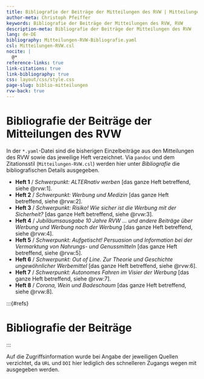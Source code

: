 ```yaml
---
title: Bibliografie der Beiträge der Mitteilungen des RVW | Mitteilungen des RVW – Hinweise und Werkzeuge
author-meta: Christoph Pfeiffer
keywords: Bibliografie der Beiträge der Mitteilungen des RVW, RVW
description-meta: Bibliografie der Beiträge der Mitteilungen des RVW
lang: de-DE
bibliography: Mitteilungen-RVW-Bibliografie.yaml
csl: Mitteilungen-RVW.csl
nocite: |
  @*
reference-links: true
link-citations: true
link-bibliography: true
css: layout/css/style.css
page-slug: biblio-mitteilungen
rvw-back: true
---
```


[//]: # (
   pandoc Mitteilungen-RVW-Bibliografie.md -f markdown -t html5 -C -s -o Mitteilungen-RVW-Bibliografie.htm --template=web-template.tmpl --shift-heading-level-by=1 --metadata date="`date +'%e. %B %Y'`" --metadata date-meta="`date +'%Y-%m-%d'`"
   pandoc Mitteilungen-RVW-Bibliografie.bib -f biblatex -t markdown-smart -s > Mitteilungen-RVW-Bibliografie.yaml
  )

# Bibliografie der Beiträge der Mitteilungen des RVW

In der `*.yaml`-Datei sind die bisherigen Einzelbeiträge aus den Mitteilungen des RVW sowie das jeweilige Heft verzeichnet. Via `pandoc` und dem Zitationsstil (`Mitteilungen-RVW.csl`) werden hier unter *Bibliografie* die bibliografischen Details ausgegeben.

* __Heft 1__ / _Schwerpunkt: ALTERnativ werben_ [das ganze Heft betreffend, siehe @rvw:1].
* __Heft 2__ / _Schwerpunkt: Werbung und Medizin_ [das ganze Heft betreffend, siehe @rvw:2].
* __Heft 3__ / _Schwerpunkt: Risiko! Wie sicher ist die Werbung mit der Sicherheit?_ [das ganze Heft betreffend, siehe @rvw:3].
* __Heft 4__ / _Jubiläumsausgabe 10 Jahre RVW ... und andere Beiträge über Werbung und Werbung nach der Werbung_ [das ganze Heft betreffend, siehe @rvw:4].
* __Heft 5__ / _Schwerpunkt: Aufgetischt! Persuasion und Information bei der Vermarktung von Nahrungs- und Genussmitteln_ [das ganze Heft betreffend, siehe @rvw:5].
* __Heft 6__ / _Schwerpunkt: Out of Line. Zur Theorie und Geschichte ungewöhnlicher Werbemittel_ [das ganze Heft betreffend, siehe @rvw:6].
* __Heft 7__ / _Schwerpunkt: Autonomes Fahren im Visier der Werbung_ [das ganze Heft betreffend, siehe @rvw:7].
* __Heft 8__ / _Corona, Wein und Badeschaum_ [das ganze Heft betreffend, siehe @rvw:8].


:::{#refs}

# Bibliografie der Beiträge

:::

Auf die Zugriffsinformation wurde bei Angabe der jeweiligen Quellen verzichtet, da `URL` und `DOI` hier lediglich des schnelleren Zugangs wegen mit ausgegeben werden.
